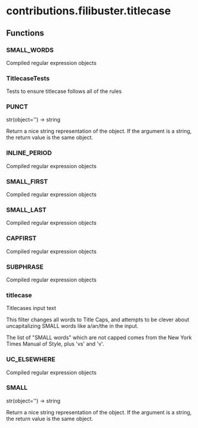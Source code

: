 # contributions.filibuster.titlecase


## Functions

### SMALL_WORDS
Compiled regular expression objects
### TitlecaseTests
Tests to ensure titlecase follows all of the rules
### PUNCT
str(object='') -> string

Return a nice string representation of the object.
If the argument is a string, the return value is the same object.
### INLINE_PERIOD
Compiled regular expression objects
### SMALL_FIRST
Compiled regular expression objects
### SMALL_LAST
Compiled regular expression objects
### CAPFIRST
Compiled regular expression objects
### SUBPHRASE
Compiled regular expression objects
### titlecase
Titlecases input text

This filter changes all words to Title Caps, and attempts to be clever
about *un*capitalizing SMALL words like a/an/the in the input.

The list of "SMALL words" which are not capped comes from
the New York Times Manual of Style, plus 'vs' and 'v'.
### UC_ELSEWHERE
Compiled regular expression objects
### SMALL
str(object='') -> string

Return a nice string representation of the object.
If the argument is a string, the return value is the same object.
